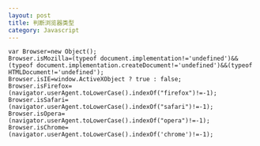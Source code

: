 ```yaml
---
layout: post
title: 判断浏览器类型
category: Javascript
---
```

	var Browser=new Object();
	Browser.isMozilla=(typeof document.implementation!='undefined')&&(typeof document.implementation.createDocument!='undefined')&&(typeof HTMLDocument!='undefined');
	Browser.isIE=window.ActiveXObject ? true : false;
	Browser.isFirefox=(navigator.userAgent.toLowerCase().indexOf("firefox")!=-1);
	Browser.isSafari=(navigator.userAgent.toLowerCase().indexOf("safari")!=-1);
	Browser.isOpera=(navigator.userAgent.toLowerCase().indexOf("opera")!=-1);
	Browser.isChrome=(navigator.userAgent.toLowerCase().indexOf('chrome')!=-1);